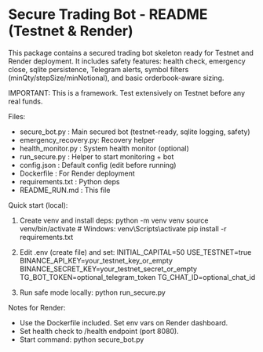 Secure Trading Bot - README (Testnet & Render)
=============================================

This package contains a secured trading bot skeleton ready for Testnet and Render deployment.
It includes safety features: health check, emergency close, sqlite persistence, Telegram alerts,
symbol filters (minQty/stepSize/minNotional), and basic orderbook-aware sizing.

IMPORTANT: This is a framework. Test extensively on Testnet before any real funds.

Files:
- secure_bot.py        : Main secured bot (testnet-ready, sqlite logging, safety)
- emergency_recovery.py: Recovery helper
- health_monitor.py    : System health monitor (optional)
- run_secure.py        : Helper to start monitoring + bot
- config.json          : Default config (edit before running)
- Dockerfile           : For Render deployment
- requirements.txt     : Python deps
- README_RUN.md        : This file

Quick start (local):
1) Create venv and install deps:
   python -m venv venv
   source venv/bin/activate  # Windows: venv\Scripts\activate
   pip install -r requirements.txt

2) Edit .env (create file) and set:
   INITIAL_CAPITAL=50
   USE_TESTNET=true
   BINANCE_API_KEY=your_testnet_key_or_empty
   BINANCE_SECRET_KEY=your_testnet_secret_or_empty
   TG_BOT_TOKEN=optional_telegram_token
   TG_CHAT_ID=optional_chat_id

3) Run safe mode locally:
   python run_secure.py

Notes for Render:
- Use the Dockerfile included. Set env vars on Render dashboard.
- Set health check to /health endpoint (port 8080).
- Start command: python secure_bot.py
